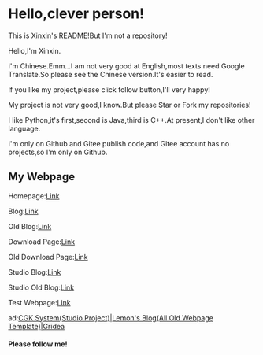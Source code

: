 # Hello,clever person!

This is Xinxin's README!But I'm not a repository!

Hello,I'm Xinxin.

I'm Chinese.Emm...I am not very good at English,most texts need Google Translate.So please see the Chinese version.It's easier to read.

If you like my project,please click follow button,I'll very happy!

My project is not very good,I know.But please Star or Fork my repositories!

I like Python,it's first,second is Java,third is C++.At present,I don't like other language.

I'm only on Github and Gitee publish code,and Gitee account has no projects,so I'm only on Github.

## My Webpage

Homepage:[Link](https://xinxin2021.github.io)

Blog:[Link](https://xinxin2021.github.io/blog)

Old Blog:[Link](https://xinxin2021.github.io/blog-old)

Download Page:[Link](https://xinxin2021.github.io/download)

Old Download Page:[Link](https://xinxin2021.github.io/download-old)

Studio Blog:[Link](https://macwinlin.github.io)

Studio Old Blog:[Link](https://macwinlin.github.io/old)

Test Webpage:[Link](https://xinxin2021.github.io/test)

ad:[CGK System(Studio Project)](https://macwinlin-studio.github.io/cgk-system)|[Lemon's Blog(All Old Webpage Template)](https://lemonchann.github.io)|[Gridea](https://gridea.dev)

#### Please follow me!
